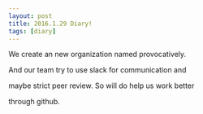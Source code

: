 ```yaml
---
layout: post
title: 2016.1.29 Diary!
tags: [diary]
---
```


We create an new organization named provocatively.

And our team try to use slack for communication and

maybe strict peer review. So will do help us work better

through github.

